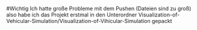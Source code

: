 
#Wichtig
Ich hatte große Probleme mit dem Pushen (Dateien sind zu groß) also habe ich das Projekt erstmal in den Unterordner Visualization-of-Vehicular-Simulation/Visualization-of-Vihicular-Simulation gepackt
